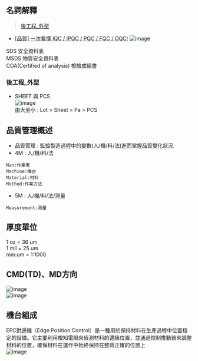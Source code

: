 
## 名詞解釋
> [後工程_外型](#後工程_外型)


- [[品質] 一次看懂 IQC / IPQC / PQC / FQC / OQC!](https://nyonyou.pixnet.net/blog/post/460033975)
![image](https://user-images.githubusercontent.com/79491888/177439467-a049b9ac-bbfc-4947-8df2-9250a770565c.png)  

SDS 安全資料表  
MSDS 物質安全資料表  
COA(Certified of analysis) 檢驗成績書

### 後工程_外型
- SHEET 與 PCS  
![image](https://user-images.githubusercontent.com/79491888/177895098-65021bae-5f5f-47b2-8f39-14e16799f3c6.png)  
由大至小 : Lot > Sheet > Pa > PCS


## 品質管理概述
- 品質管理 : 監控製造過程中的變數(人/機/料/法)進而掌握品質變化狀況.
- 4M : 人/機/料/法
```
Man:作業者
Machine:機台
Material:材料
Method:作業方法
```
- 5M : 人/機/料/法/測量
```
Measurement:測量
```

## 厚度單位
1 oz = 36 um  
1 mil = 25 um  
mm:um = 1:1000  

## CMD(TD)、MD方向
![image](https://user-images.githubusercontent.com/79491888/177449348-78365ae7-1e03-486f-846e-63bb647d1b4c.png)  
![image](https://github.com/user-attachments/assets/82e4cc20-42e5-4c4a-9dbe-553dcd5a610b)  

## 機台組成
EPC對邊機（Edge Position Control）是一種用於保持材料在生產過程中位置穩定的設備。它主要利用檢知電眼來偵測材料的邊緣位置，並通過控制推動器來調整材料的位置，確保材料在運作中始終保持在整齊正確的位置上  
![image](https://github.com/user-attachments/assets/eb2be15c-0a77-4bba-8c8d-9e8d084087d0)


